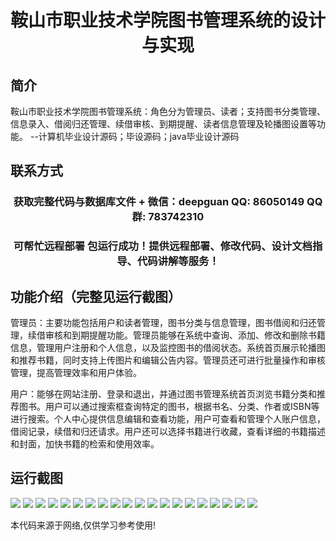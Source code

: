 <p><h1 align="center">鞍山市职业技术学院图书管理系统的设计与实现</h1></p>

## 简介
鞍山市职业技术学院图书管理系统：角色分为管理员、读者；支持图书分类管理、信息录入、借阅归还管理、续借审核、到期提醒、读者信息管理及轮播图设置等功能。    --计算机毕业设计源码；毕设源码；java毕业设计源码


## 联系方式
<p><h3 align="center">获取完整代码与数据库文件 + 微信：deepguan QQ: 86050149 QQ群: 783742310</h3></p>
<p><h3 align="center">可帮忙远程部署 包运行成功！提供远程部署、修改代码、设计文档指导、代码讲解等服务！</h3></p>

## 功能介绍（完整见运行截图）
管理员：主要功能包括用户和读者管理，图书分类与信息管理，图书借阅和归还管理，续借审核和到期提醒功能。管理员能够在系统中查询、添加、修改和删除书籍信息，管理用户注册和个人信息，以及监控图书的借阅状态。系统首页展示轮播图和推荐书籍，同时支持上传图片和编辑公告内容。管理员还可进行批量操作和审核管理，提高管理效率和用户体验。

用户：能够在网站注册、登录和退出，并通过图书管理系统首页浏览书籍分类和推荐图书。用户可以通过搜索框查询特定的图书，根据书名、分类、作者或ISBN等进行搜索。个人中心提供信息编辑和查看功能，用户可查看和管理个人账户信息，借阅记录，续借和归还请求。用户还可以选择书籍进行收藏，查看详细的书籍描述和封面，加快书籍的检索和使用效率。


## 运行截图
![](img/001.jpg)
![](img/002.jpg)
![](img/003.jpg)
![](img/004.jpg)
![](img/005.jpg)
![](img/006.jpg)
![](img/007.jpg)
![](img/008.jpg)
![](img/009.jpg)
![](img/010.jpg)
![](img/011.jpg)
![](img/012.jpg)
![](img/013.jpg)
![](img/014.jpg)
![](img/015.jpg)
![](img/016.jpg)
![](img/017.jpg)
![](img/018.jpg)
![](img/019.jpg)
![](img/020.jpg)

<p>本代码来源于网络,仅供学习参考使用!</p>

